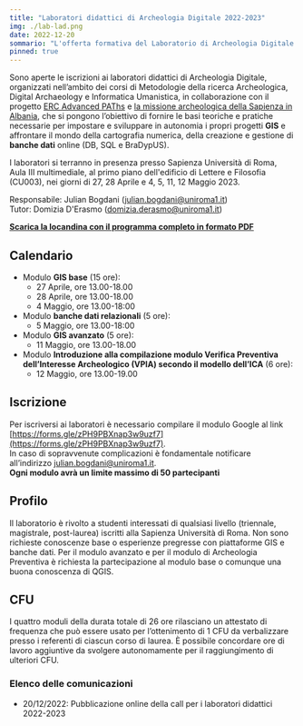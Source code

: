 ```yaml
---
title: "Laboratori didattici di Archeologia Digitale 2022-2023"
img: ./lab-lad.png
date: 2022-12-20
sommario: "L'offerta formativa del Laboratorio di Archeologia Digitale per l'anno accademico 2022-2023. Iscrizione, partecipazione, calendario..."
pinned: true
---
```


Sono aperte le iscrizioni ai laboratori didattici di Archeologia Digitale, organizzati nell’ambito dei corsi di Metodologie della ricerca Archeologica, Digital Archaeology e Informatica Umanistica, in collaborazione con il progetto [ERC Advanced PAThs](https://atlas.paths-erc.eu/) e [la missione archeologica della Sapienza in Albania](https://lad.saras.uniroma1.it/ricerca/missione-archeologica-sapienza-a-cuka-e-ajtoit-albania/), che si pongono l’obiettivo di fornire le basi teoriche e pratiche necessarie per impostare e sviluppare in autonomia i propri progetti **GIS** e affrontare il mondo della cartografia numerica, della creazione e gestione di **banche dati** online (DB, SQL e BraDypUS).


I laboratori si terranno in presenza presso Sapienza Università di Roma, Aula III multimediale, al primo piano dell'edificio di Lettere e Filosofia (CU003), nei giorni di 27, 28 Aprile e 4, 5, 11, 12 Maggio 2023.

Responsabile: Julian Bogdani ([julian.bogdani@uniroma1.it](mailto:julian.bogdani@uniroma1.it))  
Tutor: Domizia D'Erasmo ([domizia.derasmo@uniroma1.it](mailto:domizia.derasmo@uniroma1.it))

[**Scarica la locandina con il programma completo in formato PDF**](../../didattica/laboratorio-gis-db/lab-gis-2022-2023.pdf)

## Calendario

- Modulo **GIS base** (15 ore):
  - 27 Aprile, ore 13.00-18.00
  - 28 Aprile, ore 13.00-18.00
  - 4 Maggio, ore 13.00-18:00
- Modulo **banche dati relazionali** (5 ore):
  - 5 Maggio, ore 13.00-18:00
- Modulo **GIS avanzato** (5 ore):
  - 11 Maggio, ore 13.00-18.00
- Modulo **Introduzione alla compilazione modulo Verifica Preventiva dell’Interesse Archeologico (VPIA) secondo il modello dell’ICA** (6 ore): 
  - 12 Maggio, ore 13.00-19.00

## Iscrizione

Per iscriversi ai laboratori è necessario compilare il modulo Google al link [https://forms.gle/zPH9PBXnap3w9uzf7](https://forms.gle/zPH9PBXnap3w9uzf7).  
In caso di sopravvenute complicazioni è fondamentale notificare all’indirizzo [julian.bogdani@uniroma1.it](mailto:julian.bogdani@uniroma1.it).  
**Ogni modulo avrà un limite massimo di 50 partecipanti**

## Profilo

Il laboratorio è rivolto a studenti interessati di qualsiasi livello (triennale, magistrale, post-laurea) iscritti alla Sapienza Università di Roma.
Non sono richieste conoscenze base o esperienze pregresse con piattaforme GIS e banche dati.
Per il modulo avanzato e per il modulo di Archeologia Preventiva è richiesta la partecipazione al modulo base o comunque una buona conoscenza di QGIS.

## CFU

I quattro moduli della durata totale di 26 ore rilasciano un attestato di frequenza che può essere usato per l’ottenimento di 1 CFU da verbalizzare presso i referenti di ciascun corso di laurea. È possibile concordare ore di lavoro aggiuntive da svolgere autonomamente per il raggiungimento di ulteriori CFU.

### Elenco delle comunicazioni

- 20/12/2022: Pubblicazione online della call per i laboratori didattici 2022-2023

